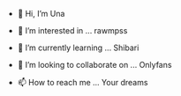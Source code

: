 - 👋 Hi, I’m Una
- 👀 I’m interested in ... rawmpss 

- 🌱 I’m currently learning ... Shibari
- 💞️ I’m looking to collaborate on ... Onlyfans
- 📫 How to reach me ... Your dreams

<!---
Erreraiscute/Erreraiscute is a ✨ special ✨ repository because its `README.md` (this file) appears on your GitHub profile.
You can click the Preview link to take a look at your changes.
--->
